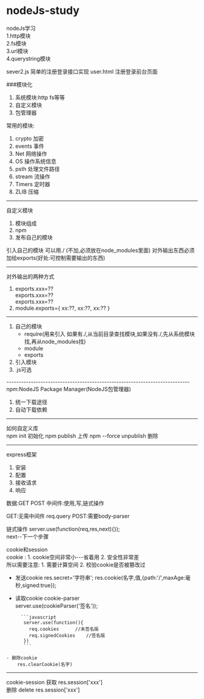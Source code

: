 # nodeJs-study
nodeJs学习  
   1.http模块  
   2.fs模块  
   3.url模块  
   4.querystring模块  


sever2.js 简单的注册登录接口实现
user.html  注册登录前台页面  

 ###模块化
  1. 系统模块:http fs等等
  2. 自定义模块
  3. 包管理器  

常用的模块:
1. crypto 加密
2. events 事件
3. Net 网络操作
4. OS 操作系统信息
5. psth 处理文件路径
6. stream 流操作
7. Timers 定时器
8. ZLIB 压缩

------------------------------------------
自定义模块 
1. 模块组成
2. npm
3. 发布自己的模块

引入自己的模块  可以用./  (不加,必须放在node_modules里面)
对外输出东西必须加给exports(好处:可控制需要输出的东西)

----------------------------------------------------------------------------

对外输出的两种方式
 1. exports.xxx=??  
     exports.xxx=??  
     exports.xxx=??  
  2. module.exports={
    xx:??,
    xx:??,
    xx:??
  }

----------------------------------------------------------------------------
 1. 自己的模块
     * require(用来引入 如果有./,从当前目录查找模块,如果没有./,先从系统模块找,再从node_modules找)
     * module
     * exports
 2. 引入模块
 3. .js可选

 ---------------------------------------------------------------------------npm:NodeJS Package Manager(NodeJS包管理器)
 1. 统一下载途径
 2. 自动下载依赖


 ---------------------------------------------------------------------------
 如何自定义库  
     npm init  初始化
     npm publish  上传
     npm --force unpublish  删除

----------------------------------------------------------------------------

  express框架
  1. 安装
  2. 配置
  3. 接收请求
  4. 响应  

  数据:GET  POST
  中间件:使用,写,链式操作

  GET:无需中间件  req.query
  POST:需要body-parser  

  链式操作
  server.use(function(req,res,next){});  
  next--下一个步骤  

  cookie和session  
  cookie :
    1. cookie空间非常小---省着用
    2. 安全性非常差  
    所以需要注意:
    1. 需要计算空间
    2. 校验cookie是否被篡改过

   - 发送cookie
        res.secret='字符串';
        res.cookie(名字,值,{path:'/',maxAge:毫秒,signed:true});
   - 读取cookie
        cookie-parser  
            server.use(cookieParser('签名'));

           ```javascript
            server.use(function(){
              req.cookies      //未签名版  
              req.signedCookies    //签名版  
            })
            ```

    - 删除cookie
        res.clearCookie(名字)

  --------

  cookie-session
     获取   res.session['xxx']  
     删除   delete res.session['xxx']
    